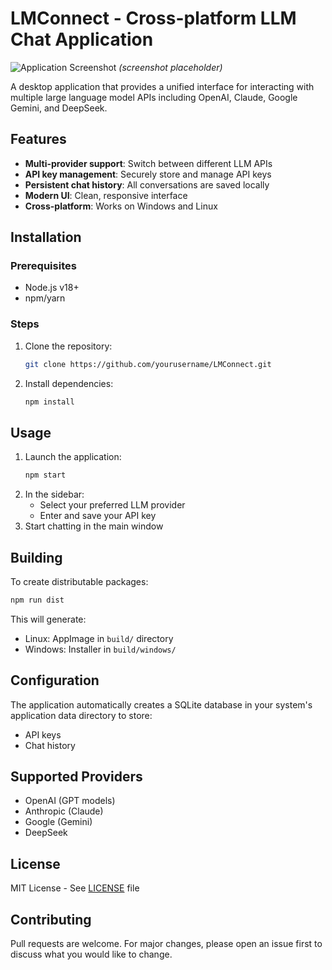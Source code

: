 # LMConnect - Cross-platform LLM Chat Application

![Application Screenshot](./screenshot.png) *(screenshot placeholder)*

A desktop application that provides a unified interface for interacting with multiple large language model APIs including OpenAI, Claude, Google Gemini, and DeepSeek.

## Features

- **Multi-provider support**: Switch between different LLM APIs
- **API key management**: Securely store and manage API keys
- **Persistent chat history**: All conversations are saved locally
- **Modern UI**: Clean, responsive interface
- **Cross-platform**: Works on Windows and Linux

## Installation

### Prerequisites
- Node.js v18+
- npm/yarn

### Steps
1. Clone the repository:
   ```bash
   git clone https://github.com/yourusername/LMConnect.git
   ```
2. Install dependencies:
   ```bash
   npm install
   ```

## Usage

1. Launch the application:
   ```bash
   npm start
   ```
2. In the sidebar:
   - Select your preferred LLM provider
   - Enter and save your API key
3. Start chatting in the main window

## Building

To create distributable packages:

```bash
npm run dist
```

This will generate:
- Linux: AppImage in `build/` directory
- Windows: Installer in `build/windows/`

## Configuration

The application automatically creates a SQLite database in your system's application data directory to store:
- API keys
- Chat history

## Supported Providers

- OpenAI (GPT models)
- Anthropic (Claude)
- Google (Gemini)
- DeepSeek

## License

MIT License - See [LICENSE](./LICENSE) file

## Contributing

Pull requests are welcome. For major changes, please open an issue first to discuss what you would like to change.
